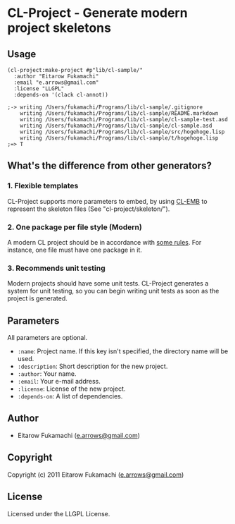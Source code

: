 # CL-Project - Generate modern project skeletons 

## Usage

    (cl-project:make-project #p"lib/cl-sample/"
      :author "Eitarow Fukamachi"
      :email "e.arrows@gmail.com"
      :license "LLGPL"
      :depends-on '(clack cl-annot))
    
    ;-> writing /Users/fukamachi/Programs/lib/cl-sample/.gitignore
        writing /Users/fukamachi/Programs/lib/cl-sample/README.markdown
        writing /Users/fukamachi/Programs/lib/cl-sample/cl-sample-test.asd
        writing /Users/fukamachi/Programs/lib/cl-sample/cl-sample.asd
        writing /Users/fukamachi/Programs/lib/cl-sample/src/hogehoge.lisp
        writing /Users/fukamachi/Programs/lib/cl-sample/t/hogehoge.lisp
    ;=> T

## What's the difference from other generators?

### 1. Flexible templates

CL-Project supports more parameters to embed, by using [CL-EMB](http://common-lisp.net/project/cl-emb/) to represent the skeleton files (See "cl-project/skeleton/").

### 2. One package per file style (Modern)

A modern CL project should be in accordance with [some rules](http://labs.ariel-networks.com/cl-style-guide.html). For instance, one file must have one package in it.

### 3. Recommends unit testing

Modern projects should have some unit tests. CL-Project generates a system for unit testing, so you can begin writing unit tests as soon as the project is generated.

## Parameters

All parameters are optional.

* `:name`: Project name. If this key isn't specified, the directory name will be used.
* `:description`: Short description for the new project.
* `:author`: Your name.
* `:email`: Your e-mail address.
* `:license`: License of the new project.
* `:depends-on`: A list of dependencies.

## Author

* Eitarow Fukamachi (e.arrows@gmail.com)

## Copyright

Copyright (c) 2011 Eitarow Fukamachi (e.arrows@gmail.com)

## License

Licensed under the LLGPL License.
